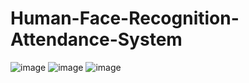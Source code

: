 # Human-Face-Recognition-Attendance-System
![image](https://github.com/Prabhat121003/Human-Face-Recognition-Attendance-System/assets/161916290/2ea22ba0-2cbc-4187-942f-5ab380e07a04)
![image](https://github.com/Prabhat121003/Human-Face-Recognition-Attendance-System/assets/161916290/093b1bdb-8de8-4c85-afd5-e279d3ee1414)
![image](https://github.com/Prabhat121003/Human-Face-Recognition-Attendance-System/assets/161916290/db3dd301-2658-4916-b674-eded9476dd8c)


